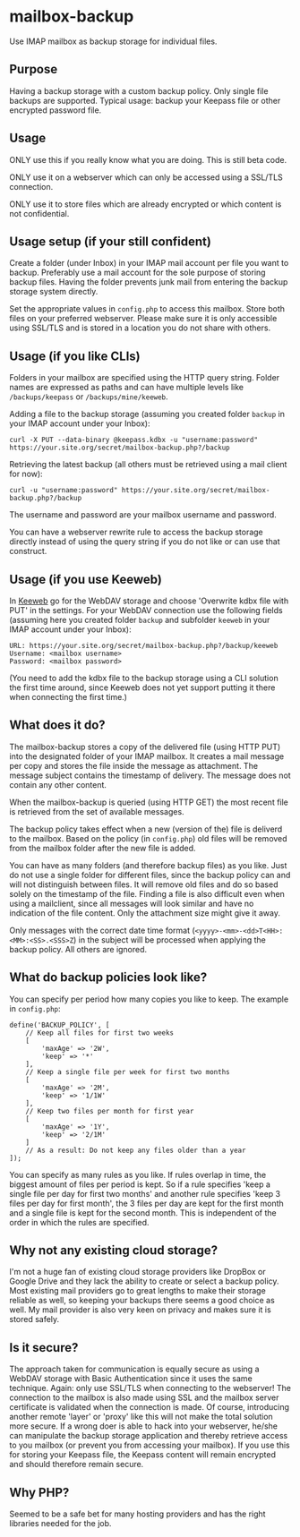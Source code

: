 # mailbox-backup
Use IMAP mailbox as backup storage for individual files.

## Purpose
Having a backup storage with a custom backup policy. Only single file backups are supported. Typical usage: backup your Keepass file or other encrypted password file.

## Usage
ONLY use this if you really know what you are doing. This is still beta code.

ONLY use it on a webserver which can only be accessed using a SSL/TLS connection.

ONLY use it to store files which are already encrypted or which content is not confidential.

## Usage setup (if your still confident)
Create a folder (under Inbox) in your IMAP mail account per file you want to backup. Preferably use a mail account for the sole purpose of storing backup files. Having the folder prevents junk mail from entering the backup storage system directly.

Set the appropriate values in `config.php` to access this mailbox. Store both files on your preferred webserver. Please make sure it is only accessible using SSL/TLS and is stored in a location you do not share with others.

## Usage (if you like CLIs)
Folders in your mailbox are specified using the HTTP query string. Folder names are expressed as paths and can have multiple levels like `/backups/keepass` or `/backups/mine/keeweb`.

Adding a file to the backup storage (assuming you created folder `backup` in your IMAP account under your Inbox):

    curl -X PUT --data-binary @keepass.kdbx -u "username:password" https://your.site.org/secret/mailbox-backup.php?/backup

Retrieving the latest backup (all others must be retrieved using a mail client for now):

    curl -u "username:password" https://your.site.org/secret/mailbox-backup.php?/backup

The username and password are your mailbox username and password.

You can have a webserver rewrite rule to access the backup storage directly instead of using the query string if you do not like or can use that construct.

## Usage (if you use Keeweb)
In [Keeweb](https://github.com/keeweb/keeweb) go for the WebDAV storage and choose 'Overwrite kdbx file with PUT' in the settings. For your WebDAV connection use the following fields (assuming here you created folder `backup` and subfolder `keeweb` in your IMAP account under your Inbox):

    URL: https://your.site.org/secret/mailbox-backup.php?/backup/keeweb
    Username: <mailbox username>
    Password: <mailbox password>

(You need to add the kdbx file to the backup storage using a CLI solution the first time around, since Keeweb does not yet support putting it there when connecting the first time.)

## What does it do?
The mailbox-backup stores a copy of the delivered file (using HTTP PUT) into the designated folder of your IMAP mailbox. It creates a mail message per copy and stores the file inside the message as attachment. The message subject contains the timestamp of delivery. The message does not contain any other content.

When the mailbox-backup is queried (using HTTP GET) the most recent file is retrieved from the set of available messages.

The backup policy takes effect when a new (version of the) file is deliverd to the mailbox. Based on the policy (in `config.php`) old files will be removed from the mailbox folder after the new file is added.

You can have as many folders (and therefore backup files) as you like. Just do not use a single folder for different files, since the backup policy can and will not distinguish between files. It will remove old files and do so based solely on the timestamp of the file. Finding a file is also difficult even when using a mailclient, since all messages will look similar and have no indication of the file content. Only the attachment size might give it away. 

Only messages with the correct date time format (`<yyyy>-<mm>-<dd>T<HH>:<MM>:<SS>.<SSS>Z`) in the subject will be processed when applying the backup policy. All others are ignored.

## What do backup policies look like?
You can specify per period how many copies you like to keep. The example in `config.php`:

    define('BACKUP_POLICY', [
    	// Keep all files for first two weeks
    	[
    		'maxAge' => '2W',
    		'keep' => '*'
    	],
    	// Keep a single file per week for first two months
    	[
    		'maxAge' => '2M',
    		'keep' => '1/1W'
    	],
    	// Keep two files per month for first year
    	[
    		'maxAge' => '1Y',
    		'keep' => '2/1M'
    	]
    	// As a result: Do not keep any files older than a year
    ]);

You can specify as many rules as you like. If rules overlap in time, the biggest amount of files per period is kept. So if a rule specifies 'keep a single file per day for first two months' and another rule specifies 'keep 3 files per day for first month', the 3 files per day are kept for the first month and a single file is kept for the second month. This is independent of the order in which the rules are specified.

## Why not any existing cloud storage?
I'm not a huge fan of existing cloud storage providers like DropBox or Google Drive and they lack the ability to create or select a backup policy. Most existing mail providers go to great lengths to make their storage reliable as well, so keeping your backups there seems a good choice as well. My mail provider is also very keen on privacy and makes sure it is stored safely.

## Is it secure?
The approach taken for communication is equally secure as using a WebDAV storage with Basic Authentication since it uses the same technique. Again: only use SSL/TLS when connecting to the webserver! The connection to the mailbox is also made using SSL and the mailbox server certificate is validated when the connection is made. Of course, introducing another remote 'layer' or 'proxy' like this will not make the total solution more secure. If a wrong doer is able to hack into your webserver, he/she can manipulate the backup storage application and thereby retrieve access to you mailbox (or prevent you from accessing your mailbox). If you use this for storing your Keepass file, the Keepass content will remain encrypted and should therefore remain secure.

## Why PHP?
Seemed to be a safe bet for many hosting providers and has the right libraries needed for the job.
